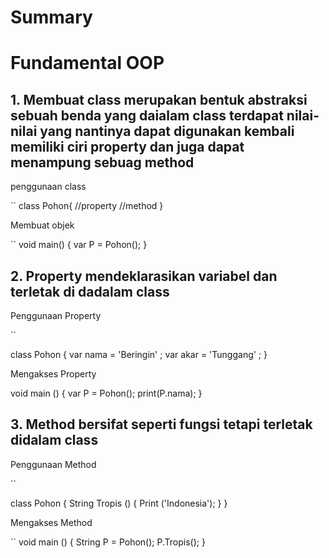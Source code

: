 # Summary


# Fundamental OOP  
## 1. Membuat class merupakan bentuk abstraksi sebuah benda yang daialam class terdapat nilai-nilai yang nantinya dapat digunakan kembali memiliki ciri property dan juga dapat menampung sebuag method 

penggunaan class 

``
class Pohon{
    //property
    //method
}

Membuat objek 

`` void main() {
    var P = Pohon();
}


## 2. Property mendeklarasikan variabel dan terletak di dadalam class

Penggunaan Property 

``

class Pohon {
    var nama = 'Beringin' ;
    var akar = 'Tunggang' ;
}

Mengakses Property

void main () {
    var P = Pohon();
    print(P.nama);
}

## 3. Method bersifat seperti fungsi tetapi terletak didalam class

Penggunaan Method 

``

class Pohon {
    String Tropis () {
        Print ('Indonesia');
    }
}

Mengakses Method 

``
void main () {
    String P = Pohon();
    P.Tropis();
}